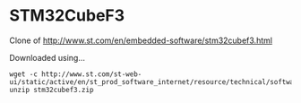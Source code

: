 # STM32CubeF3
Clone of http://www.st.com/en/embedded-software/stm32cubef3.html

Downloaded using...
```
wget -c http://www.st.com/st-web-ui/static/active/en/st_prod_software_internet/resource/technical/software/firmware/stm32cubef3.zip
unzip stm32cubef3.zip 
```
